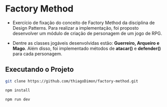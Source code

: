 # Factory Method

- Exercício de fixação do conceito de Factory Method da disciplina de Design Patterns. Para realizar a implementação, foi proposto desenvolver um módulo de criação de personagem de
um jogo de RPG. 

- Dentre as classes jogáveis desenvolvidas estão: **Guerreiro, Arqueiro e Mago**. Além disso, foi implementado métodos de **atacar()** e **defender()** para cada personagem.

## Executando o Projeto
```bash copy
git clone https://github.com/thiagoDimon/factory-method.git
```
```bash copy
npm install
```
```bash copy
npm run dev
```
